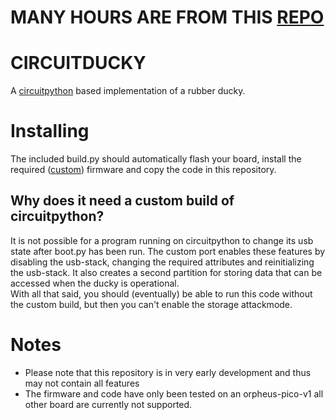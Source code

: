 # MANY HOURS ARE FROM THIS [REPO](https://github.com/nopro263/circuitpython)

# CIRCUITDUCKY
A [circuitpython](https://github.com/adafruit/circuitpython) based implementation of a rubber ducky.

# Installing

The included build.py should automatically flash your board, install the required ([custom](https://github.com/nopro263/circuitpython)) firmware and copy the code in this repository.

## Why does it need a custom build of circuitpython?
It is not possible for a program running on circuitpython to change its usb state after boot.py has been run. The custom port enables these features by disabling the usb-stack, changing the required attributes and reinitializing the usb-stack. It also creates a second partition for storing data that can be accessed when the ducky is operational. \
With all that said, you should (eventually) be able to run this code without the custom build, but then you can't enable the storage attackmode.

# Notes
- Please note that this repository is in very early development and thus may not contain all features
- The firmware and code have only been tested on an orpheus-pico-v1 all other board are currently not supported.